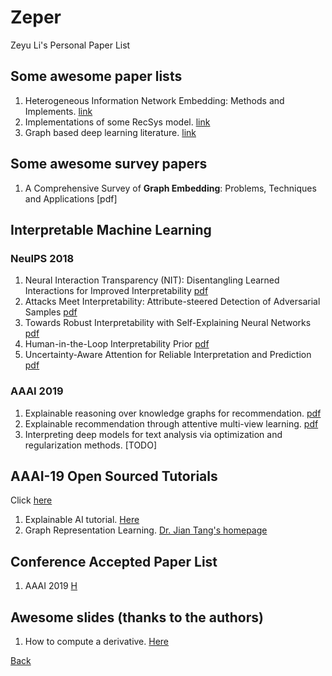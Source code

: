 # Zeper

Zeyu Li's Personal Paper List

## Some awesome paper lists

1. Heterogeneous Information Network Embedding: Methods and Implements. [link](https://github.com/zhoushengisnoob/HINE)
2. Implementations of some RecSys model. [link](https://github.com/princewen/tensorflow_practice)
3. Graph based deep learning literature. [link](https://github.com/naganandy/graph-based-deep-learning-literature)

## Some awesome survey papers
1. A Comprehensive Survey of __Graph Embedding__: Problems, Techniques and Applications [pdf]

## Interpretable Machine Learning

### NeuIPS 2018
1. Neural Interaction Transparency (NIT): Disentangling Learned Interactions for Improved Interpretability [pdf](https://papers.nips.cc/paper/7822-neural-interaction-transparency-nit-disentangling-learned-interactions-for-improved-interpretability.pdf)
2. Attacks Meet Interpretability: Attribute-steered Detection of Adversarial Samples [pdf](https://papers.nips.cc/paper/7998-attacks-meet-interpretability-attribute-steered-detection-of-adversarial-samples.pdf)
3. Towards Robust Interpretability with Self-Explaining Neural Networks [pdf](https://papers.nips.cc/paper/8003-towards-robust-interpretability-with-self-explaining-neural-networks.pdf)
4. Human-in-the-Loop Interpretability Prior [pdf](https://papers.nips.cc/paper/8219-human-in-the-loop-interpretability-prior.pdf)
5. Uncertainty-Aware Attention for Reliable Interpretation and Prediction [pdf](https://papers.nips.cc/paper/7370-uncertainty-aware-attention-for-reliable-interpretation-and-prediction.pdf)

### AAAI 2019
1. Explainable reasoning over knowledge graphs for recommendation. [pdf](https://arxiv.org/pdf/1811.04540.pdf)
2. Explainable recommendation through attentive multi-view learning. [pdf](https://www.microsoft.com/en-us/research/uploads/prod/2018/10/exrec-aaai-camera-ready.pdf)
3. Interpreting deep models for text analysis via optimization and regularization methods. [TODO]


## AAAI-19 Open Sourced Tutorials
Click [here](https://aaai.org/Conferences/AAAI-19/aaai19tutorials/)

1. Explainable AI tutorial. [Here](https://xaitutorial2019.github.io/)
2. Graph Representation Learning. [Dr. Jian Tang's homepage](https://jian-tang.com/)

## Conference Accepted Paper List

1. AAAI 2019 [H](https://aaai.org/Conferences/AAAI-19/wp-content/uploads/2018/11/AAAI-19_Accepted_Papers.pdf)


## Awesome slides (thanks to the authors)

1. How to compute a derivative. [Here](../pdfs/How_to_compute_a_derivative.pdf)


[Back](../index.html)
